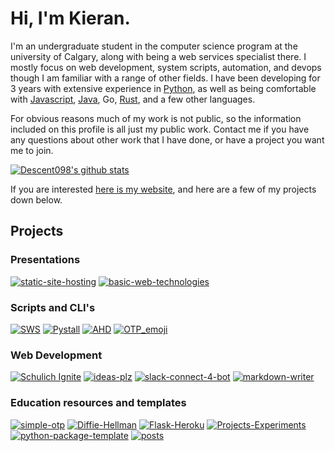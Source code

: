 # Hi, I'm Kieran. 

I'm an undergraduate student in the computer science program at the university of Calgary, along with being a web services specialist there. I mostly focus on web development, system scripts, automation, and devops though I am familiar with a range of other fields. I have been developing for 3 years with extensive experience in [Python](https://github.com/Descent098?tab=repositories&q=&type=&language=python), as well as being comfortable with [Javascript](https://github.com/Descent098?tab=repositories&q=&type=&language=javascript), [Java](https://github.com/Descent098?tab=repositories&q=&type=&language=java), Go, [Rust](https://github.com/Descent098?tab=repositories&q=&type=&language=rust), and a few other languages. 

For obvious reasons much of my work is not public, so the information included on this profile is all just my public work. Contact me if you have any questions about other work that I have done, or have a project you want me to join.

[![Descent098's github stats](https://github-readme-stats.vercel.app/api?username=descent098&layout=compact&show_icons=true&hide=stars&count_private=true&hide_title=true)](https://github.com/descent098)

If you are interested [here is my website](https://kieranwood.ca), and here are a few of my projects down below.

## Projects

### Presentations
[![static-site-hosting](https://github-readme-stats.vercel.app/api/pin/?username=descent098&repo=static-site-hosting)](https://kieranwood.ca/static-site-hosting)
[![basic-web-technologies](https://github-readme-stats.vercel.app/api/pin/?username=descent098&repo=basic-web-technologies)](https://kieranwood.ca/basic-web-technologies)

### Scripts and CLI's
[![SWS](https://github-readme-stats.vercel.app/api/pin/?username=descent098&repo=sws)](https://github.com/descent098/sws)
[![Pystall](https://github-readme-stats.vercel.app/api/pin/?username=descent098&repo=pystall)](https://github.com/descent098/pystall)
[![AHD](https://github-readme-stats.vercel.app/api/pin/?username=descent098&repo=ahd)](https://github.com/descent098/ahd)
[![OTP_emoji](https://github-readme-stats.vercel.app/api/pin/?username=descent098&repo=otp_emoji)](https://github.com/descent098/otp_emoji)

### Web Development
[![Schulich Ignite](https://github-readme-stats.vercel.app/api/pin/?username=Schulich-Ignite&repo=schulich-ignite.github.io)](https://github.com/Schulich-Ignite/schulich-ignite.github.io)
[![ideas-plz](https://github-readme-stats.vercel.app/api/pin/?username=descent098&repo=ideas-plz)](https://github.com/descent098/ideas-plz)
[![slack-connect-4-bot](https://github-readme-stats.vercel.app/api/pin/?username=descent098&repo=slack-connect-4-bot)](https://github.com/descent098/slack-connect-4-bot)
[![markdown-writer](https://github-readme-stats.vercel.app/api/pin/?username=descent098&repo=markdown-writer)](https://github.com/descent098/markdown-writer)

### Education resources and templates
[![simple-otp](https://github-readme-stats.vercel.app/api/pin/?username=descent098&repo=simple-otp)](https://github.com/descent098/simple-otp)
[![Diffie-Hellman](https://github-readme-stats.vercel.app/api/pin/?username=descent098&repo=Diffie-Hellman)](https://github.com/descent098/Diffie-Hellman)
[![Flask-Heroku](https://github-readme-stats.vercel.app/api/pin/?username=descent098&repo=Flask-Heroku)](https://github.com/Descent098/Flask-Heroku)
[![Projects-Experiments](https://github-readme-stats.vercel.app/api/pin/?username=descent098&repo=projects-experiments)](https://github.com/descent098/projects-experiments)
[![python-package-template](https://github-readme-stats.vercel.app/api/pin/?username=canadian-coding&repo=python-package-template)](https://github.com/canadian-coding/python-package-template)
[![posts](https://github-readme-stats.vercel.app/api/pin/?username=canadian-coding&repo=posts)](https://github.com/canadian-coding/posts)
